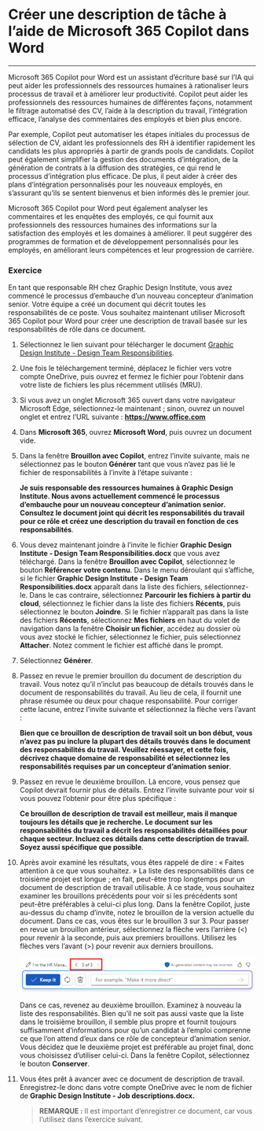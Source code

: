 # Créer une description de tâche à l’aide de Microsoft 365 Copilot dans Word
---
Microsoft 365 Copilot pour Word est un assistant d’écriture basé sur l’IA qui peut aider les professionnels des ressources humaines à rationaliser leurs processus de travail et à améliorer leur productivité. Copilot peut aider les professionnels des ressources humaines de différentes façons, notamment le filtrage automatisé des CV, l’aide à la description du travail, l’intégration efficace, l’analyse des commentaires des employés et bien plus encore.

Par exemple, Copilot peut automatiser les étapes initiales du processus de sélection de CV, aidant les professionnels des RH à identifier rapidement les candidats les plus appropriés à partir de grands pools de candidats. Copilot peut également simplifier la gestion des documents d’intégration, de la génération de contrats à la diffusion des stratégies, ce qui rend le processus d’intégration plus efficace. De plus, il peut aider à créer des plans d’intégration personnalisés pour les nouveaux employés, en s’assurant qu’ils se sentent bienvenus et bien informés dès le premier jour.

Microsoft 365 Copilot pour Word peut également analyser les commentaires et les enquêtes des employés, ce qui fournit aux professionnels des ressources humaines des informations sur la satisfaction des employés et les domaines à améliorer. Il peut suggérer des programmes de formation et de développement personnalisés pour les employés, en améliorant leurs compétences et leur progression de carrière.

### Exercice

En tant que responsable RH chez Graphic Design Institute, vous avez commencé le processus d’embauche d’un nouveau concepteur d’animation senior. Votre équipe a créé un document qui décrit toutes les responsabilités de ce poste. Vous souhaitez maintenant utiliser Microsoft 365 Copilot pour Word pour créer une description de travail basée sur les responsabilités de rôle dans ce document.

1.  Sélectionnez le lien suivant pour télécharger le document [Graphic Design Institute - Design Team Responsibilities](https://go.microsoft.com/fwlink/?linkid=2268824).
2.  Une fois le téléchargement terminé, déplacez le fichier vers votre compte OneDrive, puis ouvrez et fermez le fichier pour l’obtenir dans votre liste de fichiers les plus récemment utilisés (MRU).
3.  Si vous avez un onglet Microsoft 365 ouvert dans votre navigateur Microsoft Edge, sélectionnez-le maintenant ; sinon, ouvrez un nouvel onglet et entrez l’URL suivante : **https://www.office.com**
4.  Dans **Microsoft 365**, ouvrez **Microsoft Word**, puis ouvrez un document vide.
5.  Dans la fenêtre **Brouillon avec Copilot**, entrez l’invite suivante, mais ne sélectionnez pas le bouton **Générer** tant que vous n’avez pas lié le fichier de responsabilités à l’invite à l’étape suivante :
    
    **Je suis responsable des ressources humaines à Graphic Design Institute. Nous avons actuellement commencé le processus d’embauche pour un nouveau concepteur d’animation senior. Consultez le document joint qui décrit les responsabilités du travail pour ce rôle et créez une description du travail en fonction de ces responsabilités**.
6.  Vous devez maintenant joindre à l’invite le fichier **Graphic Design Institute - Design Team Responsibilities.docx** que vous avez téléchargé. Dans la fenêtre **Brouillon avec Copilot**, sélectionnez le bouton **Référencer votre contenu**. Dans le menu déroulant qui s’affiche, si le fichier **Graphic Design Institute - Design Team Responsibilities.docx** apparaît dans la liste des fichiers, sélectionnez-le. Dans le cas contraire, sélectionnez **Parcourir les fichiers à partir du cloud**, sélectionnez le fichier dans la liste des fichiers **Récents**, puis sélectionnez le bouton **Joindre**. Si le fichier n’apparaît pas dans la liste des fichiers **Récents**, sélectionnez **Mes fichiers** en haut du volet de navigation dans la fenêtre **Choisir un fichier**, accédez au dossier où vous avez stocké le fichier, sélectionnez le fichier, puis sélectionnez **Attacher**. Notez comment le fichier est affiché dans le prompt.
7.  Sélectionnez **Générer**.
8.  Passez en revue le premier brouillon du document de description du travail. Vous notez qu’il n’inclut pas beaucoup de détails trouvés dans le document de responsabilités du travail. Au lieu de cela, il fournit une phrase résumée ou deux pour chaque responsabilité. Pour corriger cette lacune, entrez l’invite suivante et sélectionnez la flèche vers l’avant :
    
    **Bien que ce brouillon de description de travail soit un bon début, vous n’avez pas pu inclure la plupart des détails trouvés dans le document des responsabilités du travail. Veuillez réessayer, et cette fois, décrivez chaque domaine de responsabilité et sélectionnez les responsabilités requises par un concepteur d’animation senior**.
9.  Passez en revue le deuxième brouillon. Là encore, vous pensez que Copilot devrait fournir plus de détails. Entrez l’invite suivante pour voir si vous pouvez l’obtenir pour être plus spécifique :
    
    **Ce brouillon de description de travail est meilleur, mais il manque toujours les détails que je recherche. Le document sur les responsabilités du travail a décrit les responsabilités détaillées pour chaque secteur. Incluez ces détails dans cette description de travail. Soyez aussi spécifique que possible**.
10. Après avoir examiné les résultats, vous êtes rappelé de dire : « Faites attention à ce que vous souhaitez. » La liste des responsabilités dans ce troisième projet est longue ; en fait, peut-être trop longtemps pour un document de description de travail utilisable. À ce stade, vous souhaitez examiner les brouillons précédents pour voir si les précédents sont peut-être préférables à celui-ci plus long. Dans la fenêtre Copilot, juste au-dessus du champ d’invite, notez le brouillon de la version actuelle du document. Dans ce cas, vous êtes sur le brouillon 3 sur 3. Pour passer en revue un brouillon antérieur, sélectionnez la flèche vers l’arrière (&lt;) pour revenir à la seconde, puis aux premiers brouillons. Utilisez les flèches vers l’avant (&gt;) pour revenir aux derniers brouillons.
    
    ![Capture d’écran montrant la gamme des brouillons dans la fenêtre Microsoft 365 Copilot pour Word, le brouillon actuel étant le 3 sur 3.](../media/copilot-word-drafts-db99d003.png)
    
    
    Dans ce cas, revenez au deuxième brouillon. Examinez à nouveau la liste des responsabilités. Bien qu’il ne soit pas aussi vaste que la liste dans le troisième brouillon, il semble plus propre et fournit toujours suffisamment d’informations pour qu’un candidat à l’emploi comprenne ce que l’on attend d’eux dans ce rôle de concepteur d’animation senior. Vous décidez que le deuxième projet est préférable au projet final, donc vous choisissez d’utiliser celui-ci. Dans la fenêtre Copilot, sélectionnez le bouton **Conserver**.
11. Vous êtes prêt à avancer avec ce document de description de travail. Enregistrez-le donc dans votre compte OneDrive avec le nom de fichier de **Graphic Design Institute - Job descriptions.docx.**

    > **REMARQUE :** Il est important d’enregistrer ce document, car vous l’utilisez dans l’exercice suivant.
